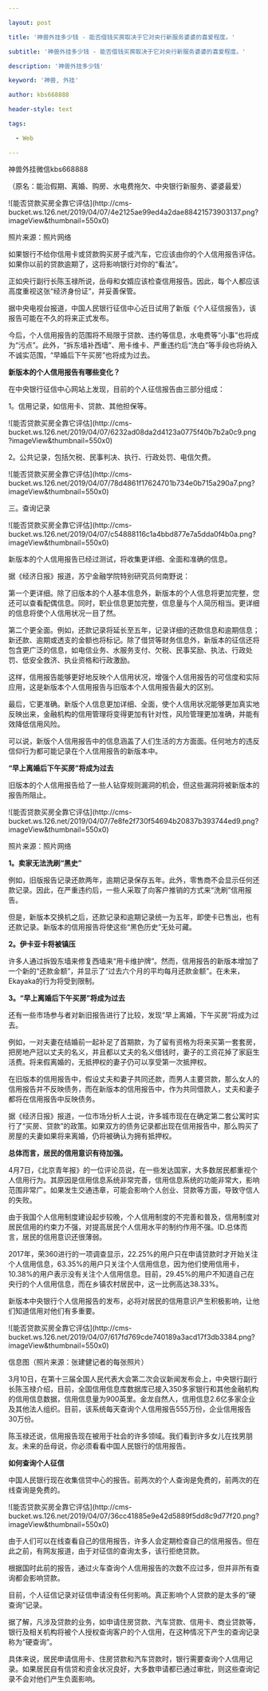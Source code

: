 ---
layout: post
title: '神兽外挂多少钱 - 能否借钱买房取决于它对央行新服务婆婆的喜爱程度。'
subtitle: '神兽外挂多少钱 - 能否借钱买房取决于它对央行新服务婆婆的喜爱程度。'
description: '神兽外挂多少钱'
keyword: '神兽, 外挂'
author: kbs668888
header-style: text
tags:
  - Web
---
神兽外挂微信kbs668888

（原名：能治假期、离婚、购房、水电费拖欠、中央银行新服务、婆婆最爱）

![能否贷款买房全靠它评估](http://cms-
bucket.ws.126.net/2019/04/07/4e2125ae99ed4a2dae88421573903137.png?imageView&thumbnail=550x0)  

照片来源：照片网络

如果银行不给你信用卡或贷款购买房子或汽车，它应该由你的个人信用报告评估。如果你以前的贷款逾期了，这将影响银行对你的“看法”。

正如央行副行长陈玉禄所说，岳母和女婿应该检查信用报告。因此，每个人都应该高度重视这张“经济身份证”，并妥善保管。

据中央电视台报道，中国人民银行征信中心近日试用了新版《个人征信报告》，该报告可能在不久的将来正式发布。

今后，个人信用报告的范围将不局限于贷款、违约等信息，水电费等“小事”也将成为“污点”。此外，“拆东墙补西墙”、用卡维卡、严重违约后“洗白”等手段也将纳入不诚实范围，“早婚后下午买房”也将成为过去。

 **新版本的个人信用报告有哪些变化？**

在中央银行征信中心网站上发现，目前的个人征信报告由三部分组成：

1。信用记录，如信用卡、贷款、其他担保等。

![能否贷款买房全靠它评估](http://cms-
bucket.ws.126.net/2019/04/07/6232ad08da2d4123a0775f40b7b2a0c9.png?imageView&thumbnail=550x0)  

2。公共记录，包括欠税、民事判决、执行、行政处罚、电信欠费。

![能否贷款买房全靠它评估](http://cms-
bucket.ws.126.net/2019/04/07/78d4861f17624701b734e0b715a290a7.png?imageView&thumbnail=550x0)  

三。查询记录

![能否贷款买房全靠它评估](http://cms-
bucket.ws.126.net/2019/04/07/c54888116c1a4bbd877e7a5dda0f4b0a.png?imageView&thumbnail=550x0)  

新版本的个人信用报告已经过测试，将收集更详细、全面和准确的信息。

据《经济日报》报道，苏宁金融学院特别研究员何南野说：

第一个更详细。除了旧版本的个人基本信息外，新版本的个人信息将更加完整，您还可以查看配偶信息。同时，职业信息更加完整，信息量与个人简历相当。更详细的信息将使个人信用状况一目了然。

第二个更全面。例如，还款记录将延长至五年，记录详细的还款信息和逾期信息；新还款、逾期或透支的金额也将标记。除了借贷等财务信息外，新版本的征信还将包含更广泛的信息，如电信业务、水服务支付、欠税、民事奖励、执法、行政处罚、低安全救济、执业资格和行政激励。

这样，信用报告能够更好地反映个人信用状况，增强个人信用报告的可信度和实际应用，这是新版本个人信用报告与旧版本个人信用报告最大的区别。

最后，它更准确。新版个人信息更加详细、全面，使个人信用状况能够更加真实地反映出来，金融机构的信用管理将变得更加有针对性，风险管理更加准确，并能有效降低信用风险。

可以说，新版个人信用报告中的信息涵盖了人们生活的方方面面。任何地方的违反信仰行为都可能记录在个人信用报告的新版本中。

 **“早上离婚后下午买房”将成为过去**

旧版本的个人信用报告给了一些人钻穿规则漏洞的机会，但这些漏洞将被新版本的报告所阻止。

![能否贷款买房全靠它评估](http://cms-
bucket.ws.126.net/2019/04/07/7e8fe2f730f54694b20837b393744ed9.png?imageView&thumbnail=550x0)  

照片来源：照片网络

 **1。卖家无法洗刷“黑史”**

例如，旧版报告记录还款两年，逾期记录保存五年。此外，零售商不会显示任何还款记录。因此，在严重违约后，一些人采取了向客户推销的方式来“洗刷”信用报告。

但是，新版本交换机之后，还款记录和逾期记录统一为五年，即使卡已售出，也有还款记录。新版本的信用报告将使这些“黑色历史”无处可藏。

 **2。伊卡亚卡将被镇压**

许多人通过拆毁东墙来修复西墙来“用卡维护牌”。然而，信用报告的新版本增加了一个新的“还款金额”，并显示了“过去六个月的平均每月还款金额”。在未来，Ekayaka的行为将受到限制。

 **3。“早上离婚后下午买房”将成为过去**

还有一些市场参与者对新旧报告进行了比较，发现“早上离婚，下午买房”将成为过去。

例如，一对夫妻在结婚前一起补足了首期款，为了留有资格为将来买第一套套房，把房地产冠以丈夫的名义，并且都以丈夫的名义借钱时，妻子的工资花掉了家庭生活费。将来假离婚的，无抵押权的妻子仍可以享受第一次抵押权。

在旧版本的信用报告中，假设丈夫和妻子共同还款，而男人主要贷款，那么女人的信用报告并不反映债务，而在新版本的信用报告中，作为共同借款人，丈夫和妻子都将在信用报告中反映债务。

据《经济日报》报道，一位市场分析人士说，许多城市现在在确定第二套公寓时实行了“买房、贷款”的政策。如果双方的债务记录都出现在信用报告中，那么购买了房屋的夫妻如果将来离婚，仍将被确认为拥有抵押权。

 **总体而言，居民的信用意识有待加强。**

4月7日，《北京青年报》的一位评论员说，在一些发达国家，大多数居民都重视个人信用行为。其原因是信用信息系统非常完善，信用信息系统的功能非常大，影响范围非常广。如果发生交通违章，可能会影响个人创业、贷款等方面，导致守信人的失败。

由于我国个人信用制度建设起步较晚，个人信用制度的不完善和普及，信用制度对居民信用的约束力不强，对提高居民个人信用水平的制约作用不强。ID.总体而言，居民的信用意识还很薄弱。

2017年，荣360进行的一项调查显示，22.25%的用户只在申请贷款时才开始关注个人信用信息，63.35%的用户只关注个人信用信息，因为他们使用信用卡，10.38%的用户表示没有关注个人信用信息。目前，29.45%的用户不知道自己在央行的个人信用信息，而在乡镇农村居民中，这一比例高达38.33%。

新版本中央银行个人信用报告的发布，必将对居民的信用意识产生积极影响，让他们知道信用对他们有多重要。

![能否贷款买房全靠它评估](http://cms-
bucket.ws.126.net/2019/04/07/617fd769cde740189a3acd17f3db3384.png?imageView&thumbnail=550x0)  

信息图（照片来源：张建健记者的每张照片）

3月10日，在第十三届全国人民代表大会第二次会议新闻发布会上，中央银行副行长陈玉禄介绍，目前，全国信用信息库数据库已接入350多家银行和其他金融机构的信用信息数据，信用信息量为900英里。金龙自然人，信用信息2.6亿多家企业及其他法人组织。目前，该系统每天查询个人信用报告555万份，企业信用报告30万份。

陈玉禄还说，信用报告现在被用于社会的许多领域。我们看到许多女儿在找男朋友。未来的岳母说，你必须看看中国人民银行的信用报告。

 **如何查询个人征信**

中国人民银行现在收集信贷中心的报告。前两次的个人查询是免费的，前两次的在线查询是免费的。

![能否贷款买房全靠它评估](http://cms-
bucket.ws.126.net/2019/04/07/36cc41885e9e42d5889f5dd8c9d77f20.png?imageView&thumbnail=550x0)  

由于人们可以在线查看自己的信用报告，许多人会定期检查自己的信用报告。但在此之前，有网友报道，由于对征信的查询太多，该行拒绝贷款。

根据国时此前的报告，通过火车查询个人信用报告的次数不应过多，但并非所有查询都会影响贷款。

目前，个人征信记录对征信申请没有任何影响。真正影响个人贷款的是太多的“硬查询”记录。

据了解，凡涉及贷款的业务，如申请住房贷款、汽车贷款、信用卡、商业贷款等，银行及相关机构将被个人授权查询客户的个人信用，在这种情况下产生的查询记录称为“硬查询”。

具体来说，居民申请信用卡、住房贷款和汽车贷款时，银行需要查询个人信用记录。如果居民自有信贷和资金状况良好，大多数申请都已通过审批，则这些查询记录不会对他们产生负面影响。

